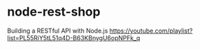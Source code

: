 # node-rest-shop
Building a RESTful API with Node.js
https://youtube.com/playlist?list=PL55RiY5tL51q4D-B63KBnygU6opNPFk_q
